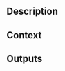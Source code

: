 ## Description

<!-- Describe the task, e.g., refactoring, adding a new feature, etc. -->

## Context

<!-- Describe the relevance of this task, and why it is required. -->

## Outputs

<!--
List the required outputs of this task, try to be as specific as possible.
-->
